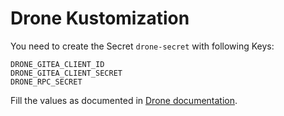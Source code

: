 # Drone Kustomization

You need to create the Secret `drone-secret` with following Keys:

```
DRONE_GITEA_CLIENT_ID
DRONE_GITEA_CLIENT_SECRET
DRONE_RPC_SECRET
```

Fill the values as documented in [Drone documentation](https://docs.drone.io/server/provider/gitea/).
